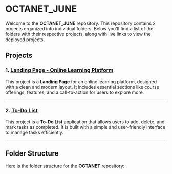 # OCTANET_JUNE

Welcome to the **OCTANET_JUNE** repository. This repository contains 2 projects organized into individual folders. Below you'll find a list of the folders with their respective projects, along with live links to view the deployed projects.

## Projects

### 1. [Landing Page - Online Learning Platform](https://s-olpb-16.netlify.app/)
This project is a **Landing Page** for an online learning platform, designed with a clean and modern layout. It includes essential sections like course offerings, features, and a call-to-action for users to explore more.

---

### 2. [To-Do List](https://s-todolist-16.netlify.app/)
This project is a **To-Do List** application that allows users to add, delete, and mark tasks as completed. It is built with a simple and user-friendly interface to manage tasks efficiently.

---

## Folder Structure

Here is the folder structure for the **OCTANET** repository:

